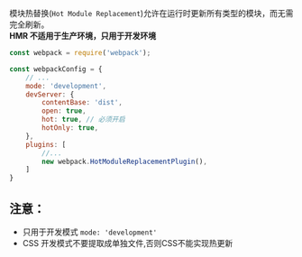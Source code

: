 模块热替换(`Hot Module Replacement`)允许在运行时更新所有类型的模块，而无需完全刷新。  
**HMR 不适用于生产环境，只用于开发环境**
```js
const webpack = require('webpack');

const webpackConfig = {
    // ...
    mode: 'development',
    devServer: {
        contentBase: 'dist',
        open: true,
        hot: true, // 必须开启
        hotOnly: true,
    },
    plugins: [
        //...
        new webpack.HotModuleReplacementPlugin(),
    ]
}
```

## 注意：
- 只用于开发模式 `mode: 'development' `
- CSS 开发模式不要提取成单独文件,否则CSS不能实现热更新
